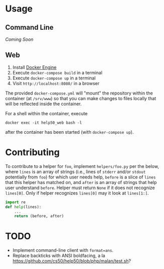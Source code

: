 # Usage

## Command Line

_Coming Soon_

## Web

1. Install [Docker Engine](https://docs.docker.com/engine/installation/)
1. Execute `docker-compose build` in a terminal
1. Execute `docker-compose up` in a terminal
1. Visit `http://localhost:8080/` in a browser

The provided `docker-compose.yml` will "mount" the repository within the container (at `/srv/www`) so that you can make changes to files locally that will be reflected inside the container.

For a shell within the container, execute

```
docker exec -it help50_web bash -l
```

after the container has been started (with `docker-compose up`).

# Contributing

To contribute to a helper for `foo`, implement `helpers/foo.py` per the below, where `lines` is an array of strings (i.e., lines of `stderr` and/or `stdout` potentially from `foo`) for which user needs help, `before` is a slice of `lines` that this helper has matched on, and `after` is an array of strings that help user understand `before`. Helper must return `None` if it does not recognize `lines[0]`. Only if helper recognizes `lines[0]` may it look at `lines[1:]`.

```python
import re
def help(lines):
    ...
    return (before, after)
```

# TODO

* Implement command-line client with `format=ans`.
* Replace backticks with ANSI boldfacing, a la https://github.com/cs50/help50/blob/php/malan/test.sh?
